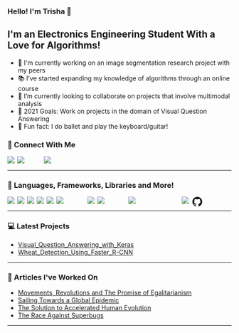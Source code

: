 ### Hello! I'm Trisha 👋

## I'm an Electronics Engineering Student With a Love for Algorithms!
- 🔬 I'm currently working on an image segmentation research project with my peers
- 📚 I’ve started expanding my knowledge of algorithms through an online course
- 👯 I’m currently looking to collaborate on projects that involve multimodal analysis
- 📝 2021 Goals: Work on projects in the domain of Visual Question Answering
- 🎵 Fun fact: I do ballet and play the keyboard/guitar!

### 🙌 Connect With Me

   [1]: https://www.linkedin.com/in/trisha-anil/
   [2]: https://www.kaggle.com/trishaanil
   [3]: https://www.hackerrank.com/trishaviking
   [<img align="left" width="22px" src="https://cdn.jsdelivr.net/npm/simple-icons@v3/icons/linkedin.svg" />][1]
   [<img align="left" width="60px" src="https://upload.wikimedia.org/wikipedia/commons/7/7c/Kaggle_logo.png" />][2]
   [<img align="left" width="22px" src="https://upload.wikimedia.org/wikipedia/commons/thumb/4/40/HackerRank_Icon-1000px.png/330px-HackerRank_Icon-1000px.png" />][3]
   
<br />

---

### 🔧 Languages, Frameworks, Libraries and More!

   <img align="left" width="22px" src="https://github.com/isocpp/logos/blob/master/cpp_logo.svg" />
   <img align="left" width="22px" src="https://upload.wikimedia.org/wikipedia/commons/c/c3/Python-logo-notext.svg" />
   <img align="left" width="22px" src="https://www.r-project.org/Rlogo.png" />
   <img align="left" width="22px" src="https://github.com/valohai/ml-logos/blob/master/tensorflow-tf.svg" />
   <img align="left" width="22px" src="https://github.com/valohai/ml-logos/blob/master/keras.svg" />
   <img align="left" width="70px" src="https://github.com/valohai/ml-logos/blob/master/pytorch.svg" />
   <img align="left" width="22px" src="https://opencv.org/wp-content/uploads/2020/07/cropped-OpenCV_logo_white_600x.png" />
   <img align="left" width="70px" src="https://d33wubrfki0l68.cloudfront.net/62bcc8535a06077094ca3c29c383e37ad7334311/a263f/assets/img/logo.svg" />
   <img align="left" width="120px" src="https://assets-cdn.anaconda.com/assets/company/anaconda-logo.png?mtime=20200723150109&focal=none" />
   <img align="left" width="24px" src="https://colab.research.google.com/img/colab_favicon_256px.png" />
   <img align="left" width="22px" src="https://raw.githubusercontent.com/github/explore/78df643247d429f6cc873026c0622819ad797942/topics/github/github.png" />
   
<br />

---

### 💻 Latest Projects
<!-- BLOG-POST-LIST:START -->
- [Visual_Question_Answering_with_Keras](https://github.com/trisha-c-a/Visual-Question-Answering-with-Keras)
- [Wheat_Detection_Using_Faster_R-CNN](https://github.com/trisha-c-a/Wheat_Detection_Using_Faster_R-CNN)
<!-- BLOG-POST-LIST:END -->

---

### 📕 Articles I've Worked On
<!-- BLOG-POST-LIST:START -->
- [Movements, Revolutions and The Promise of Egalitarianism](https://themitpost.com/movements-revolutions-promise-egalitarianism/)
- [Sailing Towards a Global Epidemic](https://themitpost.com/sailing-towards-global-epidemic/)
- [The Solution to Accelerated Human Evolution](https://themitpost.com/solution-accelerated-human-evolution/)
- [The Race Against Superbugs](https://themitpost.com/the-race-against-superbugs/)
<!-- BLOG-POST-LIST:END -->

---
